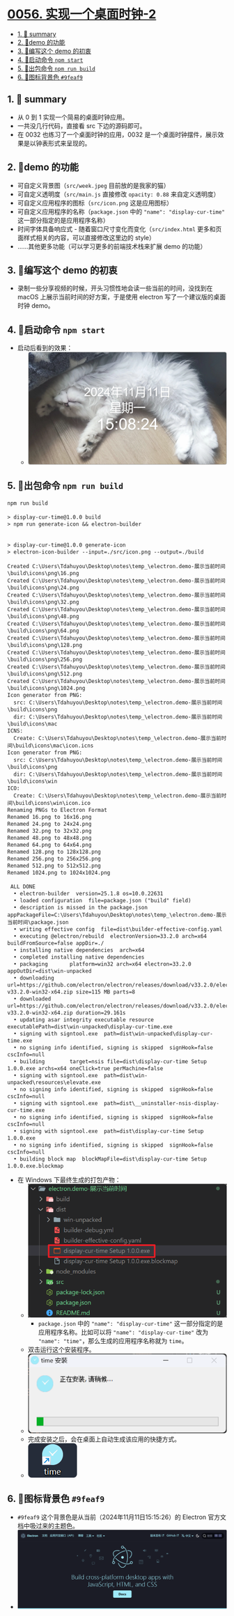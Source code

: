 # [0056. 实现一个桌面时钟-2](https://github.com/Tdahuyou/electron/tree/main/0056.%20%E5%AE%9E%E7%8E%B0%E4%B8%80%E4%B8%AA%E6%A1%8C%E9%9D%A2%E6%97%B6%E9%92%9F-2)

<!-- region:toc -->
- [1. 📝 summary](#1--summary)
- [2. 📒demo 的功能](#2-demo-的功能)
- [3. 📒编写这个 demo 的初衷](#3-编写这个-demo-的初衷)
- [4. 📒启动命令 `npm start`](#4-启动命令-npm-start)
- [5. 📒出包命令 `npm run build`](#5-出包命令-npm-run-build)
- [6. 📒图标背景色 `#9feaf9`](#6-图标背景色-#9feaf9)
<!-- endregion:toc -->
## 1. 📝 summary
- 从 0 到 1 实现一个简易的桌面时钟应用。
- 一共没几行代码，直接看 src 下边的源码即可。
- 在 0032 也练习了一个桌面时钟的应用，0032 是一个桌面时钟摆件，展示效果是以钟表形式来呈现的。

## 2. 📒demo 的功能

- 可自定义背景图（`src/week.jpeg` 目前放的是我家的猫）
- 可自定义透明度（`src/main.js` 直接修改 `opacity: 0.88` 来自定义透明度）
- 可自定义应用程序的图标（`src/icon.png` 这是应用图标）
- 可自定义应用程序的名称（`package.json` 中的 `"name": "display-cur-time"` 这一部分指定的是应用程序名称）
- 时间字体具备响应式 - 随着窗口尺寸变化而变化（`src/index.html` 更多和页面样式相关的内容，可以直接修改这里边的 style）
- ……其他更多功能（可以学习更多的前端技术栈来扩展 demo 的功能）

## 3. 📒编写这个 demo 的初衷

- 录制一些分享视频的时候，开头习惯性地会读一些当前的时间，没找到在 macOS 上展示当前时间的好方案，于是使用 electron 写了一个建议版的桌面时钟 demo。

## 4. 📒启动命令 `npm start`

- 启动后看到的效果：
  - ![](md-imgs/2024-11-11-15-08-32.png)

## 5. 📒出包命令 `npm run build`

```shell
npm run build

> display-cur-time@1.0.0 build
> npm run generate-icon && electron-builder


> display-cur-time@1.0.0 generate-icon
> electron-icon-builder --input=./src/icon.png --output=./build

Created C:\Users\Tdahuyou\Desktop\notes\temp_\electron.demo-展示当前时间\build\icons\png\16.png
Created C:\Users\Tdahuyou\Desktop\notes\temp_\electron.demo-展示当前时间\build\icons\png\24.png
Created C:\Users\Tdahuyou\Desktop\notes\temp_\electron.demo-展示当前时间\build\icons\png\32.png
Created C:\Users\Tdahuyou\Desktop\notes\temp_\electron.demo-展示当前时间\build\icons\png\48.png
Created C:\Users\Tdahuyou\Desktop\notes\temp_\electron.demo-展示当前时间\build\icons\png\64.png
Created C:\Users\Tdahuyou\Desktop\notes\temp_\electron.demo-展示当前时间\build\icons\png\128.png
Created C:\Users\Tdahuyou\Desktop\notes\temp_\electron.demo-展示当前时间\build\icons\png\256.png
Created C:\Users\Tdahuyou\Desktop\notes\temp_\electron.demo-展示当前时间\build\icons\png\512.png
Created C:\Users\Tdahuyou\Desktop\notes\temp_\electron.demo-展示当前时间\build\icons\png\1024.png
Icon generator from PNG:
  src: C:\Users\Tdahuyou\Desktop\notes\temp_\electron.demo-展示当前时间\build\icons\png
  dir: C:\Users\Tdahuyou\Desktop\notes\temp_\electron.demo-展示当前时间\build\icons\mac
ICNS:
  Create: C:\Users\Tdahuyou\Desktop\notes\temp_\electron.demo-展示当前时间\build\icons\mac\icon.icns
Icon generator from PNG:
  src: C:\Users\Tdahuyou\Desktop\notes\temp_\electron.demo-展示当前时间\build\icons\png
  dir: C:\Users\Tdahuyou\Desktop\notes\temp_\electron.demo-展示当前时间\build\icons\win
ICO:
  Create: C:\Users\Tdahuyou\Desktop\notes\temp_\electron.demo-展示当前时间\build\icons\win\icon.ico
Renaming PNGs to Electron Format
Renamed 16.png to 16x16.png
Renamed 24.png to 24x24.png
Renamed 32.png to 32x32.png
Renamed 48.png to 48x48.png
Renamed 64.png to 64x64.png
Renamed 128.png to 128x128.png
Renamed 256.png to 256x256.png
Renamed 512.png to 512x512.png
Renamed 1024.png to 1024x1024.png

 ALL DONE
  • electron-builder  version=25.1.8 os=10.0.22631
  • loaded configuration  file=package.json ("build" field)
  • description is missed in the package.json  appPackageFile=C:\Users\Tdahuyou\Desktop\notes\temp_\electron.demo-展示当前时间\package.json
  • writing effective config  file=dist\builder-effective-config.yaml
  • executing @electron/rebuild  electronVersion=33.2.0 arch=x64 buildFromSource=false appDir=./
  • installing native dependencies  arch=x64
  • completed installing native dependencies
  • packaging       platform=win32 arch=x64 electron=33.2.0 appOutDir=dist\win-unpacked
  • downloading     url=https://github.com/electron/electron/releases/download/v33.2.0/electron-v33.2.0-win32-x64.zip size=115 MB parts=8
  • downloaded      url=https://github.com/electron/electron/releases/download/v33.2.0/electron-v33.2.0-win32-x64.zip duration=29.161s
  • updating asar integrity executable resource  executablePath=dist\win-unpacked\display-cur-time.exe
  • signing with signtool.exe  path=dist\win-unpacked\display-cur-time.exe
  • no signing info identified, signing is skipped  signHook=false cscInfo=null
  • building        target=nsis file=dist\display-cur-time Setup 1.0.0.exe archs=x64 oneClick=true perMachine=false
  • signing with signtool.exe  path=dist\win-unpacked\resources\elevate.exe
  • no signing info identified, signing is skipped  signHook=false cscInfo=null
  • signing with signtool.exe  path=dist\__uninstaller-nsis-display-cur-time.exe
  • no signing info identified, signing is skipped  signHook=false cscInfo=null
  • signing with signtool.exe  path=dist\display-cur-time Setup 1.0.0.exe
  • no signing info identified, signing is skipped  signHook=false cscInfo=null
  • building block map  blockMapFile=dist\display-cur-time Setup 1.0.0.exe.blockmap
```

- 在 Windows 下最终生成的打包产物：
  - ![](md-imgs/2024-11-11-14-57-50.png)
    - `package.json` 中的 `"name": "display-cur-time"` 这一部分指定的是应用程序名称。比如可以将 `"name": "display-cur-time"` 改为  `"name": "time"`，那么生成的应用程序名称就为 `time`。
  - 双击运行这个安装程序。
  - ![](md-imgs/2024-11-11-15-13-53.png)
  - 完成安装之后，会在桌面上自动生成该应用的快捷方式。
  - ![](md-imgs/2024-11-11-15-14-06.png)

## 6. 📒图标背景色 `#9feaf9`

- `#9feaf9` 这个背景色是从当前（2024年11月11日15:15:26）的 Electron 官方文档中吸过来的主题色。
- ![](md-imgs/2024-11-11-15-16-34.png)

